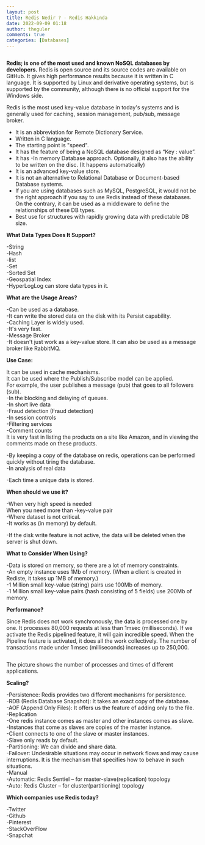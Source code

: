```yaml
---
layout: post
title: Redis Nedir ? - Redis Hakkında
date: 2022-09-09 01:18
author: theguler
comments: true
categories: [Databases]
---
```

<!-- wp:image {"id":4364,"sizeSlug":"large","linkDestination":"none"} -->
<figure class="wp-block-image size-large"><img src="https://theguler.wordpress.com/wp-content/uploads/2022/09/redis.png?w=826" alt="" class="wp-image-4364" /></figure>
<!-- /wp:image -->

<!-- wp:paragraph -->
<p><strong>Redis; is one of the most used and known NoSQL databases by developers.</strong> Redis is open source and its source codes are available on GitHub. It gives high performance results because it is written in C language. It is supported by Linux and derivative operating systems, but is supported by the community, although there is no official support for the Windows side.</p>
<!-- /wp:paragraph -->

<!-- wp:paragraph -->
<p>Redis is the most used key-value database in today's systems and is generally used for caching, session management, pub/sub, message broker.</p>
<!-- /wp:paragraph -->

<!-- wp:paragraph -->
<p></p>
<!-- /wp:paragraph -->

<!-- wp:list -->
<ul><!-- wp:list-item -->
<li>It is an abbreviation for Remote Dictionary Service.</li>
<!-- /wp:list-item -->

<!-- wp:list-item -->
<li>Written in C language.</li>
<!-- /wp:list-item -->

<!-- wp:list-item -->
<li>The starting point is "speed".</li>
<!-- /wp:list-item -->

<!-- wp:list-item -->
<li>It has the feature of being a NoSQL database designed as “Key : value”.</li>
<!-- /wp:list-item -->

<!-- wp:list-item -->
<li>It has -In memory Database approach. Optionally, it also has the ability to be written on the disc. (It happens automatically)</li>
<!-- /wp:list-item -->

<!-- wp:list-item -->
<li>It is an advanced key-value store.</li>
<!-- /wp:list-item -->

<!-- wp:list-item -->
<li>It is not an alternative to Relational Database or Document-based Database systems.</li>
<!-- /wp:list-item -->

<!-- wp:list-item -->
<li>If you are using databases such as MySQL, PostgreSQL, it would not be the right approach if you say to use Redis instead of these databases. On the contrary, it can be used as a middleware to define the relationships of these DB types.</li>
<!-- /wp:list-item -->

<!-- wp:list-item -->
<li>Best use for structures with rapidly growing data with predictable DB size.</li>
<!-- /wp:list-item --></ul>
<!-- /wp:list -->

<!-- wp:paragraph -->
<p><strong>What Data Types Does It Support?</strong></p>
<!-- /wp:paragraph -->

<!-- wp:paragraph -->
<p>-String<br>-Hash<br>-list<br>-Set<br>-Sorted Set<br>-Geospatial Index<br>-HyperLogLog can store data types in it.</p>
<!-- /wp:paragraph -->

<!-- wp:paragraph -->
<p><strong>What are the Usage Areas?</strong></p>
<!-- /wp:paragraph -->

<!-- wp:paragraph -->
<p>-Can be used as a database.<br>-It can write the stored data on the disk with its Persist capability.<br>-Caching Layer is widely used.<br>-It's very fast.<br>-Message Broker<br>-It doesn't just work as a key-value store. It can also be used as a message broker like RabbitMQ.</p>
<!-- /wp:paragraph -->

<!-- wp:paragraph -->
<p><strong>Use Case:</strong></p>
<!-- /wp:paragraph -->

<!-- wp:paragraph -->
<p>It can be used in cache mechanisms.<br>It can be used where the Publish/Subscribe model can be applied.<br>For example, the user publishes a message (pub) that goes to all followers (sub).<br>-In the blocking and delaying of queues.<br>-In short live data<br>-Fraud detection (Fraud detection)<br>-In session controls<br>-Filtering services<br>-Comment counts<br>It is very fast in listing the products on a site like Amazon, and in viewing the comments made on these products.</p>
<!-- /wp:paragraph -->

<!-- wp:paragraph -->
<p>-By keeping a copy of the database on redis, operations can be performed quickly without tiring the database.<br>-In analysis of real data</p>
<!-- /wp:paragraph -->

<!-- wp:paragraph -->
<p>-Each time a unique data is stored.</p>
<!-- /wp:paragraph -->

<!-- wp:paragraph -->
<p><strong>When should we use it?</strong></p>
<!-- /wp:paragraph -->

<!-- wp:paragraph -->
<p>-When very high speed is needed<br>When you need more than -key-value pair<br>-Where dataset is not critical.<br>-It works as (in memory) by default.</p>
<!-- /wp:paragraph -->

<!-- wp:paragraph -->
<p>-If the disk write feature is not active, the data will be deleted when the server is shut down.</p>
<!-- /wp:paragraph -->

<!-- wp:paragraph -->
<p><strong>What to Consider When Using?</strong></p>
<!-- /wp:paragraph -->

<!-- wp:paragraph -->
<p>-Data is stored on memory, so there are a lot of memory constraints.<br>-An empty instance uses 1Mb of memory. (When a client is created in Rediste, it takes up 1MB of memory.)<br>-1 Million small key-value (string) pairs use 100Mb of memory.<br>-1 Million small key-value pairs (hash consisting of 5 fields) use 200Mb of memory.</p>
<!-- /wp:paragraph -->

<!-- wp:paragraph -->
<p><strong>Performance?</strong></p>
<!-- /wp:paragraph -->

<!-- wp:paragraph -->
<p>Since Redis does not work synchronously, the data is processed one by one. It processes 80,000 requests at less than 1msec (milliseconds). If we activate the Redis pipelined feature, it will gain incredible speed. When the Pipeline feature is activated, it does all the work collectively. The number of transactions made under 1 msec (milliseconds) increases up to 250,000.</p>
<!-- /wp:paragraph -->

<!-- wp:image {"id":4377,"sizeSlug":"large","linkDestination":"none"} -->
<figure class="wp-block-image size-large"><img src="https://theguler.wordpress.com/wp-content/uploads/2022/09/redis_top.png?w=1024" alt="" class="wp-image-4377" /></figure>
<!-- /wp:image -->

<!-- wp:paragraph -->
<p>The picture shows the number of processes and times of different applications.</p>
<!-- /wp:paragraph -->

<!-- wp:paragraph -->
<p><strong>Scaling?</strong></p>
<!-- /wp:paragraph -->

<!-- wp:paragraph -->
<p>-Persistence: Redis provides two different mechanisms for persistence.<br>-RDB (Redis Database Snapshot): It takes an exact copy of the database.<br>-AOF (Append Only Files): It offers us the feature of adding only to the file.<br>-Replication<br>-One redis instance comes as master and other instances comes as slave.<br>-Instances that come as slaves are copies of the master instance.<br>-Client connects to one of the slave or master instances.<br>-Slave only reads by default.<br>-Partitioning: We can divide and share data.<br>-Failover: Undesirable situations may occur in network flows and may cause interruptions. It is the mechanism that specifies how to behave in such situations.<br>-Manual<br>-Automatic: Redis Sentiel – for master-slave(replication) topology<br>-Auto: Redis Cluster – for cluster(partitioning) topology</p>
<!-- /wp:paragraph -->

<!-- wp:paragraph -->
<p><strong>Which companies use Redis today?</strong></p>
<!-- /wp:paragraph -->

<!-- wp:paragraph -->
<p>-Twitter<br>-Github<br>-Pinterest<br>-StackOverFlow<br>-Snapchat</p>
<!-- /wp:paragraph -->
